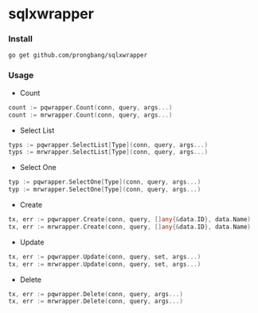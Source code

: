 # sqlxwrapper

### Install

```
go get github.com/prongbang/sqlxwrapper
```

### Usage

- Count

```go
count := pqwrapper.Count(conn, query, args...)
count := mrwrapper.Count(conn, query, args...)
```

- Select List

```go
typs := pqwrapper.SelectList[Type](conn, query, args...)
typs := mrwrapper.SelectList[Type](conn, query, args...)
```

- Select One

```go
typ := pqwrapper.SelectOne[Type](conn, query, args...)
typ := mrwrapper.SelectOne[Type](conn, query, args...)
```

- Create

```go
tx, err := pqwrapper.Create(conn, query, []any{&data.ID}, data.Name)
tx, err := mrwrapper.Create(conn, query, []any{&data.ID}, data.Name)
```

- Update

```go
tx, err := pqwrapper.Update(conn, query, set, args...)
tx, err := mrwrapper.Update(conn, query, set, args...)
```

- Delete

```go
tx, err := pqwrapper.Delete(conn, query, args...)
tx, err := mrwrapper.Delete(conn, query, args...)
```
